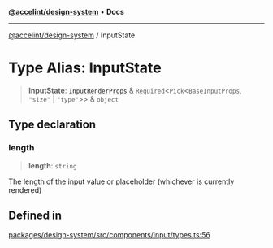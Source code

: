 [**@accelint/design-system**](../README.md) • **Docs**

***

[@accelint/design-system](../README.md) / InputState

# Type Alias: InputState

> **InputState**: [`InputRenderProps`](InputRenderProps.md) & `Required`\<`Pick`\<`BaseInputProps`, `"size"` \| `"type"`\>\> & `object`

## Type declaration

### length

> **length**: `string`

The length of the input value or placeholder (whichever is currently rendered)

## Defined in

[packages/design-system/src/components/input/types.ts:56](https://github.com/gohypergiant/standard-toolkit/blob/258694cea8ed8bbd956b3cf5da47c2c9debcf127/packages/design-system/src/components/input/types.ts#L56)
